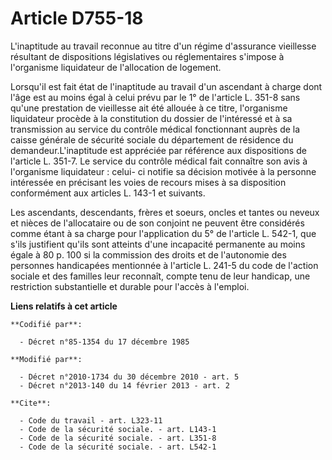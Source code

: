 # Article D755-18

L'inaptitude au travail reconnue au titre d'un régime d'assurance vieillesse résultant de dispositions législatives ou
réglementaires s'impose à l'organisme liquidateur de l'allocation de logement. 

Lorsqu'il est fait état de l'inaptitude au travail d'un ascendant à charge dont l'âge est au moins égal à celui prévu par le
1° de l'article L. 351-8 sans qu'une prestation de vieillesse ait été allouée à ce titre, l'organisme liquidateur procède à
la constitution du dossier de l'intéressé et à sa transmission au service du contrôle médical fonctionnant auprès de la
caisse générale de sécurité sociale du département de résidence du demandeur.L'inaptitude est appréciée par référence aux
dispositions de l'article L. 351-7. Le service du contrôle médical fait connaître son avis à l'organisme liquidateur : celui-
ci notifie sa décision motivée à la personne intéressée en précisant les voies de recours mises à sa disposition conformément
aux articles L. 143-1 et suivants. 

Les ascendants, descendants, frères et soeurs, oncles et tantes ou neveux et nièces de l'allocataire ou de son conjoint ne
peuvent être considérés comme étant à sa charge pour l'application du 5° de l'article L. 542-1, que s'ils justifient qu'ils
sont atteints d'une incapacité permanente au moins égale à 80 p. 100 si la commission des droits et de l'autonomie des
personnes handicapées mentionnée à l'article L. 241-5 du code de l'action sociale et des familles leur reconnaît, compte tenu
de leur handicap, une restriction substantielle et durable pour l'accès à l'emploi.

**Liens relatifs à cet article**

	**Codifié par**:

	  - Décret n°85-1354 du 17 décembre 1985

	**Modifié par**:

	  - Décret n°2010-1734 du 30 décembre 2010 - art. 5
	  - Décret n°2013-140 du 14 février 2013 - art. 2

	**Cite**:

	  - Code du travail - art. L323-11
	  - Code de la sécurité sociale. - art. L143-1
	  - Code de la sécurité sociale. - art. L351-8
	  - Code de la sécurité sociale. - art. L542-1
